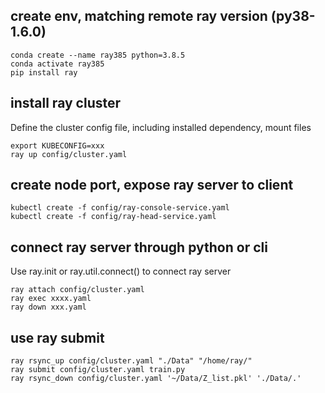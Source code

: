 ## create env, matching remote ray version (py38-1.6.0)
```
conda create --name ray385 python=3.8.5
conda activate ray385
pip install ray
```

## install ray cluster
Define the cluster config file, including installed dependency, mount files
```
export KUBECONFIG=xxx
ray up config/cluster.yaml
```

## create node port, expose ray server to client
```
kubectl create -f config/ray-console-service.yaml
kubectl create -f config/ray-head-service.yaml
```

## connect ray server through python or cli
Use ray.init or ray.util.connect() to connect ray server
```
ray attach config/cluster.yaml 
ray exec xxxx.yaml
ray down xxx.yaml
```

## use ray submit
```
ray rsync_up config/cluster.yaml "./Data" "/home/ray/"
ray submit config/cluster.yaml train.py 
ray rsync_down config/cluster.yaml '~/Data/Z_list.pkl' './Data/.'
```